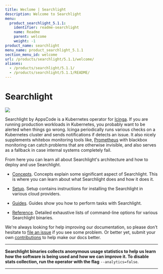 ```yaml
---
title: Weclome | Searchlight
description: Welcome to Searchlight
menu:
  product_searchlight_5.1.1:
    identifier: readme-searchlight
    name: Readme
    parent: welcome
    weight: -1
product_name: searchlight
menu_name: product_searchlight_5.1.1
section_menu_id: welcome
url: /products/searchlight/5.1.1/welcome/
aliases:
  - /products/searchlight/5.1.1/
  - /products/searchlight/5.1.1/README/
---
```

# Searchlight

<img src="/products/searchlight/5.1.1/images/cover.jpg">

Searchlight by AppsCode is a Kubernetes operator for [Icinga](https://www.icinga.com/). If you are running production workloads in Kubernetes, you probably want to be alerted when things go wrong. Icinga periodically runs various checks on a Kubernetes cluster and sends notifications if detects an issue. It also nicely supplements whitebox monitoring tools like, [Prometheus](https://prometheus.io/) with blackbox monitoring can catch problems that are otherwise invisible, and also serves as a fallback in case internal systems completely fail.

From here you can learn all about Searchlight's architecture and how to deploy and use Searchlight.

- [Concepts](/products/searchlight/5.1.1/concepts/). Concepts explain some significant aspect of Searchlight. This is where you can learn about what Searchlight does and how it does it.

- [Setup](/products/searchlight/5.1.1/setup/). Setup contains instructions for installing
  the Searchlight in various cloud providers.

- [Guides](/products/searchlight/5.1.1/guides/). Guides show you how to perform tasks with Searchlight.

- [Reference](/products/searchlight/5.1.1/reference/searchlight). Detailed exhaustive lists of command-line options for various Searchlight binaries.

We're always looking for help improving our documentation, so please don't hesitate to
[file an issue](https://github.com/appscode/searchlight/issues/new) if you see some problem.
Or better yet, submit your own [contributions](/products/searchlight/5.1.1/CONTRIBUTING) to help
make our docs better.

---

**Searchlight binaries collects anonymous usage statistics to help us learn how the software is being used and how we can improve it.
To disable stats collection, run the operator with the flag** `--analytics=false`.

---